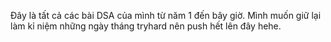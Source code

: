 Đây là tất cả các bài DSA của mình từ năm 1 đến bây giờ. Mình muốn giữ lại làm kỉ niệm những ngày tháng tryhard nên push hết lên đây hehe.

